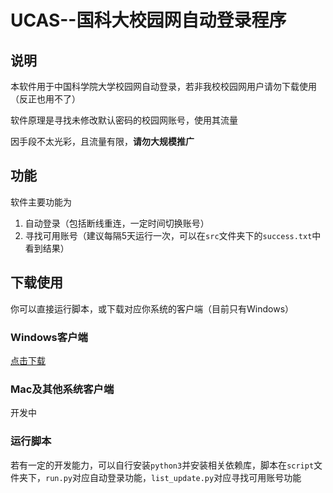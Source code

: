 # UCAS--国科大校园网自动登录程序

## 说明

本软件用于中国科学院大学校园网自动登录，若非我校校园网用户请勿下载使用（反正也用不了）

软件原理是寻找未修改默认密码的校园网账号，使用其流量

因手段不太光彩，且流量有限，**请勿大规模推广**

## 功能

软件主要功能为

1. 自动登录（包括断线重连，一定时间切换账号）
2. 寻找可用账号（建议每隔5天运行一次，可以在`src`文件夹下的`success.txt`中看到结果）

## 下载使用

你可以直接运行脚本，或下载对应你系统的客户端（目前只有Windows）

### Windows客户端

[点击下载](https://github.com/CheerL/ucasAutoLog/releases/download/1.0.0/ucas_auto_login_windows_release.exe)

### Mac及其他系统客户端

开发中

### 运行脚本

若有一定的开发能力，可以自行安装`python3`并安装相关依赖库，脚本在`script`文件夹下，`run.py`对应自动登录功能，`list_update.py`对应寻找可用账号功能

